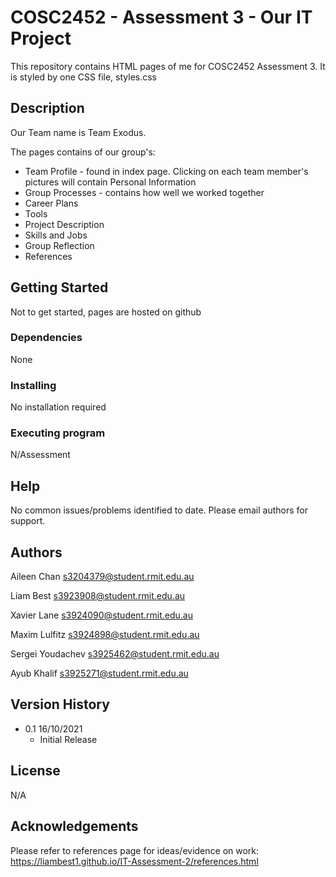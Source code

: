 # COSC2452 - Assessment 3 - Our IT Project

This repository contains HTML pages of me for COSC2452 Assessment 3. It is styled by one CSS file, styles.css

## Description

Our Team name is Team Exodus.

The pages contains of our group's:
- Team Profile - found in index page. Clicking on each team member's pictures will contain Personal Information
- Group Processes - contains how well we worked together
- Career Plans
- Tools
- Project Description
- Skills and Jobs
- Group Reflection
- References

## Getting Started

Not to get started, pages are hosted on github

### Dependencies

None

### Installing

No installation required

### Executing program

N/Assessment

## Help

No common issues/problems identified to date. Please email authors for support.

## Authors

Aileen Chan
s3204379@student.rmit.edu.au

Liam Best
s3923908@student.rmit.edu.au

Xavier Lane
s3924090@student.rmit.edu.au

Maxim Lulfitz
s3924898@student.rmit.edu.au

Sergei Youdachev
s3925462@student.rmit.edu.au

Ayub Khalif
s3925271@student.rmit.edu.au

## Version History

* 0.1 16/10/2021
	* Initial Release
	
## License

N/A

## Acknowledgements

Please refer to references page for ideas/evidence on work:
https://liambest1.github.io/IT-Assessment-2/references.html
